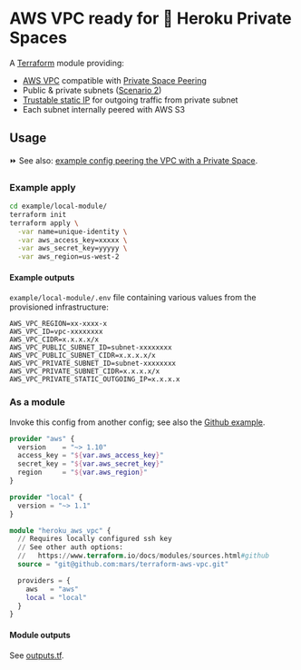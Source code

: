 AWS VPC ready for 🍐 Heroku Private Spaces
===========================================

A [Terraform](https://www.terraform.io/) module providing:

* [AWS VPC](https://docs.aws.amazon.com/AmazonVPC/latest/UserGuide/VPC_Introduction.html) compatible with [Private Space Peering](https://devcenter.heroku.com/articles/private-space-peering)
* Public & private subnets ([Scenario 2](https://docs.aws.amazon.com/AmazonVPC/latest/UserGuide/VPC_Scenario2.html))
* [Trustable static IP](https://devcenter.heroku.com/articles/private-spaces#trusted-ip-ranges) for outgoing traffic from private subnet 
* Each subnet internally peered with AWS S3

Usage
-----

⏩ See also: [example config peering the VPC with a Private Space](https://github.com/mars/terraform-aws-vpc-peered).

### Example apply

```bash
cd example/local-module/
terraform init
terraform apply \
  -var name=unique-identity \
  -var aws_access_key=xxxxx \
  -var aws_secret_key=yyyyy \
  -var aws_region=us-west-2
```

#### Example outputs

`example/local-module/.env` file containing various values from the provisioned infrastructure:

```
AWS_VPC_REGION=xx-xxxx-x
AWS_VPC_ID=vpc-xxxxxxxx
AWS_VPC_CIDR=x.x.x.x/x
AWS_VPC_PUBLIC_SUBNET_ID=subnet-xxxxxxxx
AWS_VPC_PUBLIC_SUBNET_CIDR=x.x.x.x/x
AWS_VPC_PRIVATE_SUBNET_ID=subnet-xxxxxxxx
AWS_VPC_PRIVATE_SUBNET_CIDR=x.x.x.x/x
AWS_VPC_PRIVATE_STATIC_OUTGOING_IP=x.x.x.x
```

### As a module

Invoke this config from another config; see also the [Github example](example/github-module/main.tf).

```terraform
provider "aws" {
  version    = "~> 1.10"
  access_key = "${var.aws_access_key}"
  secret_key = "${var.aws_secret_key}"
  region     = "${var.aws_region}"
}

provider "local" {
  version = "~> 1.1"
}

module "heroku_aws_vpc" {
  // Requires locally configured ssh key
  // See other auth options:
  //   https://www.terraform.io/docs/modules/sources.html#github
  source = "git@github.com:mars/terraform-aws-vpc.git"

  providers = {
    aws   = "aws"
    local = "local"
  }
}
```

#### Module outputs

See [outputs.tf](outputs.tf).
